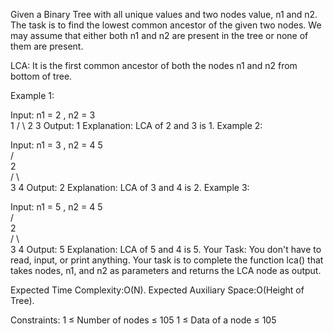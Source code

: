 Given a Binary Tree with all unique values and two nodes value, n1 and n2. The task is to find the lowest common ancestor of the given two nodes. We may assume that either both n1 and n2 are present in the tree or none of them are present.

LCA: It is the first common ancestor of both the nodes n1 and n2 from bottom of tree.

Example 1:

Input:
n1 = 2 , n2 = 3  
       1 
      / \ 
     2   3
Output: 1
Explanation:
LCA of 2 and 3 is 1.
Example 2:

Input:
n1 = 3 , n2 = 4
           5    
          /    
         2  
        / \  
       3   4
Output: 2
Explanation:
LCA of 3 and 4 is 2. 
Example 3:

Input:
n1 = 5 , n2 = 4
           5    
          /    
         2  
        / \  
       3   4
Output: 5
Explanation:
LCA of 5 and 4 is 5. 
Your Task:
You don't have to read, input, or print anything. Your task is to complete the function lca() that takes nodes, n1, and n2 as parameters and returns the LCA node as output. 

Expected Time Complexity:O(N).
Expected Auxiliary Space:O(Height of Tree).

Constraints:
1 ≤ Number of nodes ≤ 105
1 ≤ Data of a node ≤ 105
